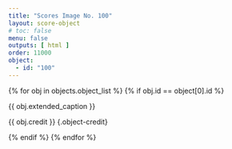 ```yaml
---
title: "Scores Image No. 100"
layout: score-object
# toc: false
menu: false
outputs: [ html ]
order: 11000
object:
  - id: "100"
---
```


{% for obj in objects.object_list %}
{% if obj.id == object[0].id %}

{{ obj.extended_caption }}

{{ obj.credit }} {.object-credit}

{% endif %}
{% endfor %}
